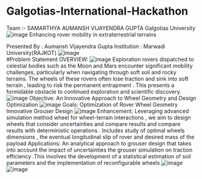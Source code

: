 # Galgotias-International-Hackathon
Team :- SAMARTHYA
  AUMANSH VIJAYENDRA GUPTA
Galgotias University
![image](https://github.com/AUMANSH/Galgotias-International-Hackathon/assets/111489906/5442141a-fbe9-4728-9765-4da0745477bf)
Enhancing rover mobility in extraterrestrial terrains                          


Presented By : Aumansh Vijayendra Gupta
Institution : Marwadi University(RAJKOT)
![image](https://github.com/AUMANSH/Galgotias-International-Hackathon/assets/111489906/791cf0d9-18cc-44bf-8f84-e2df7e73e9e9)                          
#Problem Statement
OVERVIEW:
![image](https://github.com/AUMANSH/Galgotias-International-Hackathon/assets/111489906/fd8d65e0-8457-4c42-9d5d-d4936d08d847)
Exploration rovers dispatched  to celestial bodies  such as the Moon and Mars  encounter significant  mobility challenges, particularly when navigating through soft soil and rocky terrains. The  wheels of these  rovers  often lose  traction and sink  into soft terrain , leading  to risk the permanent  entrapment . This presents  a formidable  obstacle  to continued  exploration and scientific discovery.
![image](https://github.com/AUMANSH/Galgotias-International-Hackathon/assets/111489906/95d9026b-feb9-473d-ade2-d1eed01c3a08)
Objective:
 An Innovative Approach to Wheel Geometry and Design Optimization
![image](https://github.com/AUMANSH/Galgotias-International-Hackathon/assets/111489906/3f25b1fe-1469-4a09-a4b5-258e4f28e568)
Goals:
Optimization of Rover Wheel Geometry
Innovative Grouser Design
![image](https://github.com/AUMANSH/Galgotias-International-Hackathon/assets/111489906/7a89f5ab-2c38-4c34-9273-b919d2a032d7)
Enhancement:
Leveraging advanced simulation  method wheel  for wheel-terrain interactions , we aim to design wheels that consider uncertainties  and compare results and compare results  with deterministic  operations . Includes  study  of optimal wheels  dimensions , the eventual longitudinal slip of rover and desired mass of  the payload
Applications:
An analytical approach to grouser design  that takes into account  the impact of uncertainties  the grouser simulation on  traction efficiency .This involves  the development of a statistical estimation of soil  parameters and the implementation of  reconfigurable wheels
![image](https://github.com/AUMANSH/Galgotias-International-Hackathon/assets/111489906/c00b41b4-c182-4e8c-85bd-09c5bd3ce284)
![image](https://github.com/AUMANSH/Galgotias-International-Hackathon/assets/111489906/bbe71912-48c1-4fee-bc90-867fae3ac844)


